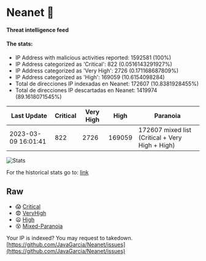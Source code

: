 # Neanet :hocho:
#### Threat intelligence feed
#### The stats:

- IP Address with malicious activities reported: 1592581 (100%)
- IP Address categorized as 'Critical':  822 (0.0516143291927%)
- IP Address categorized as 'Very High':  2726 (0.171168687809%)
- IP Address categorized as 'High':  169059 (10.6154098284)
- Total de direcciones IP indexadas en Neanet:  172607 (10.8381928455%)
- Total de direcciones IP descartadas en Neanet:  1419974 (89.1618071545%)

| Last Update | Critical | Very High | High | Paranoia |
| --- | --- | --- | --- | --- |
| 2023-03-09 16:01:41 | 822 | 2726 | 169059 | 172607 mixed list (Critical + Very High + High)|

![Stats](https://docs.google.com/spreadsheets/d/e/2PACX-1vSnaNMIXVabIpDJjufMlzH7poXnshF3mgd8Is1g9ytUEzVsP5my4Trn8f-xkoLLQ38xpL3HtmUexLo6/pubchart?oid=501124687&format=image)

For the historical stats go to: [link](/stats.csv)
## Raw
- :scream: [Critical](https://raw.githubusercontent.com/JavaGarcia/Neanet/master/blacklists/neanet_critical.txt)
- :fearful: [VeryHigh](https://raw.githubusercontent.com/JavaGarcia/Neanet/master/blacklists/neanet_veryHigh.txtt)
- :frowning: [High](https://raw.githubusercontent.com/JavaGarcia/Neanet/master/blacklists/neanet_high.txt)
- :dizzy_face: [Mixed-Paranoia](https://raw.githubusercontent.com/JavaGarcia/Neanet/master/blacklists/neanet_all.txt)


Your IP is indexed? You may request to takedown. [https://github.com/JavaGarcia/Neanet/issues](https://github.com/JavaGarcia/Neanet/issues)













































































































































































































































































































































































































































































































































































































































































































































































































































































































































































































































































































































































































































































































































































































































































































































































































































































































































































































































































































































































































































































































































































































































































































































































































































































































































































































































































































































































































































































































































































































































































































































































































































































































































































































































































































































































































































































































































































































































































































































































































































































































































































































































































































































































































































































































































































































































































































































































































































































































































































































































































































































































































































































































































































































































































































































































































































































































































































































































































































































































































































































































































































































































































































































































































































































































































































































































































































































































































































































































































































































































































































































































































































































































































































































































































































































































































































































































































































































































































































































































































































































































































































































































































































































































































































































































































































































































































































































































































































































































































































































































































































































































































































































































































































































































































































































































































































































































































































































































































































































